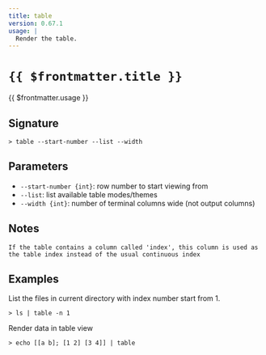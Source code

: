 ```yaml
---
title: table
version: 0.67.1
usage: |
  Render the table.
---
```


# <code>{{ $frontmatter.title }}</code>

<div style='white-space: pre-wrap;'>{{ $frontmatter.usage }}</div>

## Signature

```> table --start-number --list --width```

## Parameters

 -  `--start-number {int}`: row number to start viewing from
 -  `--list`: list available table modes/themes
 -  `--width {int}`: number of terminal columns wide (not output columns)

## Notes
```text
If the table contains a column called 'index', this column is used as the table index instead of the usual continuous index
```
## Examples

List the files in current directory with index number start from 1.
```shell
> ls | table -n 1
```

Render data in table view
```shell
> echo [[a b]; [1 2] [3 4]] | table
```
